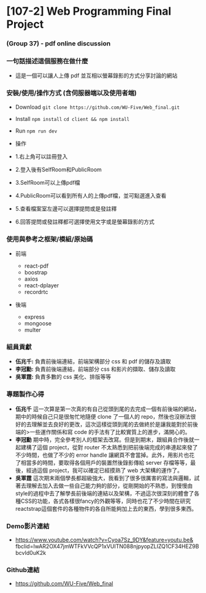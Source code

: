 # [107-2] Web Programming Final Project

### (Group 37) - pdf online discussion

### 一句話描述這個服務在做什麼

-   這是一個可以讓人上傳 pdf 並互相以螢幕錄影的方式分享討論的網站

### 安裝/使用/操作方式 (含伺服器端以及使用者端)

-   Download
    `git clone https://github.com/WU-Five/Web_final.git`
-   Install
    `npm install`
    `cd client && npm install`
-   Run
    `npm run dev`

-   操作
-   1.右上角可以註冊登入
-   2.登入後有SelfRoom和PublicRoom
-   3.SelfRoom可以上傳pdf檔
-   4.PublicRoom可以看到所有人的上傳pdf檔，並可點選進入查看
-   5.查看檔案室左邊可以選擇提問或是發註釋
-   6.回答提問或發註釋都可選擇使用文字或是螢幕錄影的方式

### 使用與參考之框架/模組/原始碼

-   前端

    -   react-pdf
    -   boostrap
    -   axios
    -   react-dplayer
    -   recordrtc

-   後端
    -   express
    -   mongoose
    -   multer

### 組員貢獻

-   **伍兆千:** 負責前後端連結，前端架構部分 css 和 pdf 的儲存及讀取
-   **李冠勳:** 負責前後端連結，前端部分 css 和影片的擷取、儲存及讀取
-   **吳軍霆:** 負責多數的 css 美化、排版等等

### 專題製作心得

-   **伍兆千**
    這一次算是第一次真的有自己從頭到尾的去完成一個有前後端的網站，期中的時候自己只是很匆忙地隨便 clone 了一個人的 repo，然後也沒辦法很好的去理解並去良好的更改，這次這樣從頭到尾的去做終於是讓我能對於前後端的>一些運作關係和寫 code 的手法有了比較實質上的進步，滿開心的。
-   **李冠勳**
    期中時，完全參考別人的框架去改寫。但是到期末，跟組員合作後就一起建構了這個 project，從對 router 不太熟悉到把前後端完成的串連起來發了不少時間，也做了不少的 error handle 讓網頁不會當掉。此外，用影片也花了相當多的時間，要取得各個用戶的裝置然後錄影傳給 server 存檔等等，最後，經過這個 project，我可以確定已經摸熟了 web 大架構的運作了。
-   **吳軍霆**
    這次期末兩個學長都超級強大，我看到了很多很厲害的寫法與邏輯，試著去理解去加入去做一些自己能力夠的部分，從剛開始的不熟悉，到慢慢由style的過程中去了解學長前後端的連結以及架構，不過這次很深刻的體會了各種CSS的功能，各式各樣很fancy的外觀等等，同時也花了不少時間在研究reactstrap這個套件的各種物件的各自所能夠加上去的東西，學到很多東西。


### Demo影片連結
-   https://www.youtube.com/watch?v=Cyoa7Sz_9DY&feature=youtu.be&    fbclid=IwAR2OX47jmWTFkVVcQP1xVUITN088njpyopZLIZQ1CF34HEZ9BbcvId0uK2k


### Github連結
-   https://github.com/WU-Five/Web_final